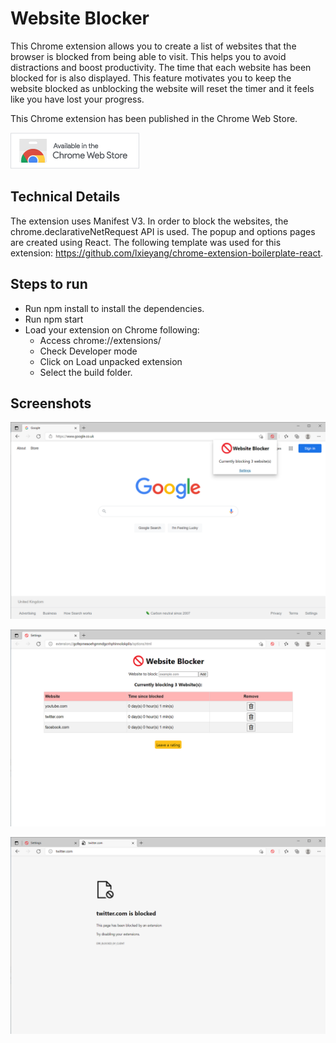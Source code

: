 # Website Blocker

This Chrome extension allows you to create a list of websites that the browser is blocked from being able to visit. This helps you to avoid distractions and boost productivity. The time that each website has been blocked for is also displayed. This feature motivates you to keep the website blocked as unblocking the website will reset the timer and it feels like you have lost your progress.

This Chrome extension has been published in the Chrome Web Store.

[![chrome web store](images/chrome/chrome_web_store_available.png)](https://chrome.google.com/webstore/detail/website-blocker/pohdmcmfjhjnocjjhoobmhbgonebakad)

## Technical Details

The extension uses Manifest V3. In order to block the websites, the chrome.declarativeNetRequest API is used. The popup and options pages are created using React. The following template was used for this extension: https://github.com/lxieyang/chrome-extension-boilerplate-react.

## Steps to run

- Run npm install to install the dependencies.
- Run npm start
- Load your extension on Chrome following:
  - Access chrome://extensions/
  - Check Developer mode
  - Click on Load unpacked extension
  - Select the build folder.

## Screenshots

![popup](screenshots/popup.png)

![options](screenshots/options.png)

![blocked](screenshots/blocked.png)
